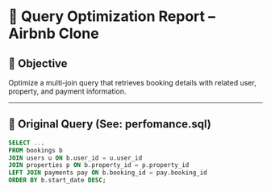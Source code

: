 # 🚀 Query Optimization Report – Airbnb Clone

## 🎯 Objective
Optimize a multi-join query that retrieves booking details with related user, property, and payment information.

---

## 🔎 Original Query (See: perfomance.sql)

```sql
SELECT ...
FROM bookings b
JOIN users u ON b.user_id = u.user_id
JOIN properties p ON b.property_id = p.property_id
LEFT JOIN payments pay ON b.booking_id = pay.booking_id
ORDER BY b.start_date DESC;
